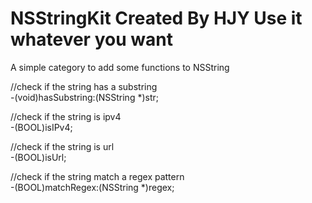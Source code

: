 NSStringKit
Created By HJY
Use it whatever you want
===========

A simple category to add some functions to NSString


//check if the string has a substring       
-(void)hasSubstring:(NSString *)str;

//check if the string is ipv4     
-(BOOL)isIPv4;

//check if the string is url      
-(BOOL)isUrl;

//check if the string match a regex pattern   
-(BOOL)matchRegex:(NSString *)regex;

